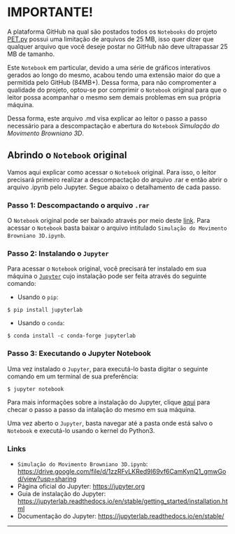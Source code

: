 # IMPORTANTE!
A plataforma GitHub na qual são postados todos os `Notebooks` do projeto [PET.py](https://github.com/GabrielWendell/PET.py/blob/main/README.md) possui uma limitação de arquivos de 25 MB, isso quer dizer que qualquer arquivo que você deseje postar no GitHub não deve ultrapassar 25 MB de tamanho.

Este `Notebook` em particular, devido a uma série de gráficos interativos gerados ao longo do mesmo, acabou tendo uma extensão maior do que a permitida pelo GitHub (84MB+). Dessa forma, para não compromenter a qualidade do projeto, optou-se por comprimir o `Notebook` original para que o leitor possa acompanhar o mesmo sem demais problemas em sua própria máquina.

Dessa forma, este arquivo .md visa explicar ao leitor o passo a passo necessário para a descompactação e abertura do `Notebook` *Simulação do Movimento Browniano 3D*.

## Abrindo o `Notebook` original

Vamos aqui explicar como acessar o `Notebook` original. Para isso, o leitor precisará primeiro realizar a descompactação do arquivo .rar e então abrir o arquivo .ipynb pelo Jupyter. Segue abaixo o detalhamento de cada passo.


### Passo 1: Descompactando o arquivo `.rar` 

O `Notebook` original pode ser baixado através por meio deste [link](https://drive.google.com/file/d/1zzRFvLKRed9I69vf6CamKynQ1_gmwGod/view?usp=sharing). Para acessar o `Notebook` basta baixar o arquivo intitulado `Simulação do Movimento Browniano 3D.ipynb`.

### Passo 2: Instalando o `Jupyter`

Para acessar o `Notebook` original, você precisará ter instalado em sua máquina o [`Jupyter`](https://jupyter.org) cujo instalação pode ser feita através do seguinte comando:

- Usando o `pip`:
```
$ pip install jupyterlab
```

- Usando o `conda`:
```
$ conda install -c conda-forge jupyterlab
```

### Passo 3: Executando o Jupyter Notebook

Uma vez instalado o `Jupyter`, para executá-lo basta digitar o seguinte comando em um terminal de sua preferência:

```
$ jupyter notebook
```

Para mais informações sobre a instalação do Jupyter, clique [aqui](https://jupyter.org/install) para checar o passo a passo da intalação do mesmo em sua máquina.

Uma vez aberto o `Jupyter`, basta navegar até a pasta onde está salvo o `Notebook` e executá-lo usando o kernel do Python3.


### Links
- `Simulação do Movimento Browniano 3D.ipynb`: https://drive.google.com/file/d/1zzRFvLKRed9I69vf6CamKynQ1_gmwGod/view?usp=sharing
- Página oficial do Jupyter: https://jupyter.org
- Guia de instalação do Jupyter: https://jupyterlab.readthedocs.io/en/stable/getting_started/installation.html
- Documentação do Jupyter: https://jupyterlab.readthedocs.io/en/stable/

---
